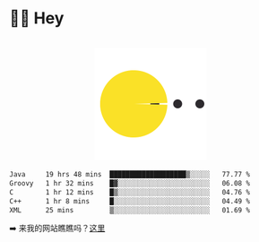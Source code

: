 
# 👋🏻 Hey
<div align="center">
	<br>
	<img src="https://raw.githubusercontent.com/Aniket965/Aniket965/master/pacman.svg?sanitize=true" width="200" height="200">
	<br>
</div>

<!--START_SECTION:waka-->
```text
Java     19 hrs 48 mins  ███████████████████▒░░░░░   77.77 % 
Groovy   1 hr 32 mins    █▓░░░░░░░░░░░░░░░░░░░░░░░   06.08 % 
C        1 hr 12 mins    █▒░░░░░░░░░░░░░░░░░░░░░░░   04.76 % 
C++      1 hr 8 mins     █░░░░░░░░░░░░░░░░░░░░░░░░   04.49 % 
XML      25 mins         ▒░░░░░░░░░░░░░░░░░░░░░░░░   01.69 % 
```
<!--END_SECTION:waka-->

 ➡️  来我的网站瞧瞧吗？[这里](https://www.shaolongfei.com)
